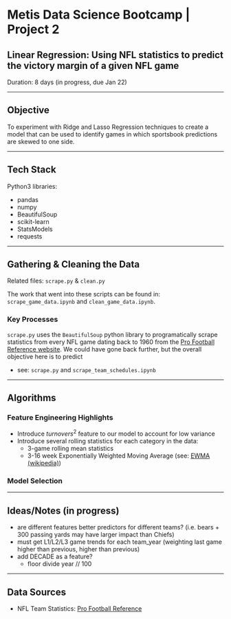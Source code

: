# Metis Data Science Bootcamp | Project 2

## Linear Regression: Using NFL statistics to predict the victory margin of a given NFL game

Duration: 8 days (in progress, due Jan 22)

---
## Objective

To experiment with Ridge and Lasso Regression techniques to create a model that can be used to identify games in which sportsbook predictions are skewed to one side.

---
## Tech Stack

Python3 libraries:
- pandas
- numpy
- BeautifulSoup
- scikit-learn
- StatsModels
- requests

---
## Gathering & Cleaning the Data

Related files: `scrape.py` & `clean.py`

The work that went into these scripts can be found in: `scrape_game_data.ipynb` and `clean_game_data.ipynb`.

### Key Processes

`scrape.py` uses the `BeautifulSoup` python library to programatically scrape statistics from every NFL game dating back to 1960 from the [Pro Football Reference website](pro-football-reference.com). We could have gone back further, but the overall objective here is to predict	
  * see: `scrape.py` and `scrape_team_schedules.ipynb`

---
## Algorithms

### Feature Engineering Highlights

* Introduce $turnovers^2$ feature to our model to account for low variance
* Introduce several rolling statistics for each category in the data:
  * 3-game rolling mean statistics 
  * 3-16 week Exponentially Weighted Moving Average (see: [EWMA (wikipedia)](https://en.wikipedia.org/wiki/Moving_average#Exponential%20moving%20average))

### Model Selection



---
## Ideas/Notes (in progress)

- are different features better predictors for different teams? (i.e. bears + 300 passing yards may have larger impact than Chiefs)
- must get L1/L2/L3 game trends for each team_year (weighting last game higher than previous, higher than previous)
- add DECADE as a feature?
	- floor divide year // 100

---
## Data Sources

- NFL Team Statistics: [Pro Football Reference](pro-football-reference.com)

